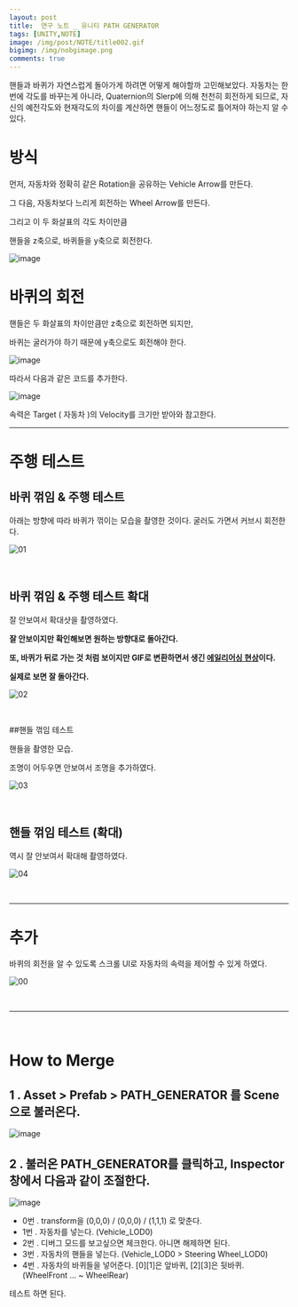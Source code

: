 ```yaml
---
layout: post
title:  연구 노트 _ 유니티 PATH GENERATOR
tags: [UNITY,NOTE]
image: /img/post/NOTE/title002.gif
bigimg: /img/nobgimage.png
comments: true
---
```


핸들과 바퀴가 자연스럽게 돌아가게 하려면 어떻게 해야할까 고민해보았다. 자동차는 한번에 각도를 바꾸는게 아니라, Quaternion의 Slerp에 의해 천천히 회전하게 되므로, 자신의 예전각도와 현재각도의 차이를 계산하면 핸들이 어느정도로 틀어져야 하는지 알 수 있다.

# 방식

먼저, 자동차와 정확히 같은 Rotation을 공유하는 Vehicle Arrow를 만든다.

그 다음, 자동차보다 느리게 회전하는 Wheel Arrow를 만든다.

그리고 이 두 화살표의 각도 차이만큼

핸들을 z축으로, 바퀴들을 y축으로 회전한다.

![image](https://user-images.githubusercontent.com/40852277/68102405-e7ceda00-ff15-11e9-93a8-11e9862be0ac.png)

# 바퀴의 회전

핸들은 두 화살표의 차이만큼만 z축으로 회전하면 되지만,

바퀴는 굴러가야 하기 때문에 y축으로도 회전해야 한다.

![image](https://user-images.githubusercontent.com/40852277/68102742-5eb8a280-ff17-11e9-94d4-80b87f67bffd.png)


따라서 다음과 같은 코드를 추가한다.

![image](https://user-images.githubusercontent.com/40852277/68104779-be1ab080-ff1f-11e9-9f6b-d4ce43d086ed.png)

속력은 Target ( 자동차 )의 Velocity를 크기만 받아와 참고한다.

---

# 주행 테스트

## 바퀴 꺾임 & 주행 테스트

아래는 방향에 따라 바퀴가 꺾이는 모습을 촬영한 것이다. 굴러도 가면서 커브시 회전한다.

![01](https://user-images.githubusercontent.com/40852277/68105332-785ee780-ff21-11e9-87a6-0f285cd419d7.gif)

<br>

## 바퀴 꺾임 & 주행 테스트 확대

잘 안보여서 확대샷을 촬영하였다.

**잘 안보이지만 확인해보면 원하는 방향대로 돌아간다.**

**또, 바퀴가 뒤로 가는 것 처럼 보이지만 GIF로 변환하면서 생긴 [에일리어싱 현상](http://www.astronomer.rocks/news/photo/201807/86062_9744_2329.gif)이다.**

**실제로 보면 잘 돌아간다.**

![02](https://user-images.githubusercontent.com/40852277/68105335-7e54c880-ff21-11e9-9c84-bb4e60defead.gif)

<br>

##핸들 꺾임 테스트 

핸들을 촬영한 모습. 

조명이 어두우면 안보여서 조명을 추가하였다.

![03](https://user-images.githubusercontent.com/40852277/68105341-81e84f80-ff21-11e9-8739-c0e9100e72cd.gif)

<br>

## 핸들 꺾임 테스트 (확대) 

역시 잘 안보여서 확대해 촬영하였다.

![04](https://user-images.githubusercontent.com/40852277/68105346-84e34000-ff21-11e9-8d22-75c85401aae9.gif)

<br>

---

# 추가

바퀴의 회전을 알 수 있도록 스크롤 UI로 자동차의 속력을 제어할 수 있게 하였다.

![00](https://user-images.githubusercontent.com/40852277/68105297-62e9bd80-ff21-11e9-8b45-203a5c3b161e.gif)

<br>

---

<br>

# How to Merge

##  1 . Asset > Prefab > PATH_GENERATOR 를 Scene으로 불러온다.

![image](https://user-images.githubusercontent.com/40852277/68105856-274ff300-ff23-11e9-930d-88cdc526e831.png)

## 2 . 불러온 PATH_GENERATOR를 클릭하고, Inspector 창에서 다음과 같이 조절한다.

![image](https://user-images.githubusercontent.com/40852277/68105833-156e5000-ff23-11e9-9519-a3e533995ea3.png)

- 0번 . transform을 (0,0,0) / (0,0,0) / (1,1,1) 로 맞춘다.
- 1번 . 자동차를 넣는다. (Vehicle_LOD0)
- 2번 . 디버그 모드를 보고싶으면 체크한다. 아니면 해제하면 된다.
- 3번 . 자동차의 핸들을 넣는다. (Vehicle_LOD0 > Steering Wheel_LOD0)
- 4번 . 자동차의 바퀴들을 넣어준다. [0][1]은 앞바퀴, [2][3]은 뒷바퀴. (WheelFront ... ~ WheelRear)

테스트 하면 된다.

<br><br>